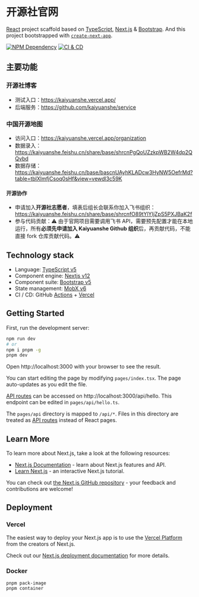 # 开源社官网

[React][1] project scaffold based on [TypeScript][2], [Next.js][3] & [Bootstrap][4]. And this project bootstrapped with [`create-next-app`][5].

[![NPM Dependency](https://david-dm.org/kaiyuanshe/kaiyuanshe.github.io.svg)][6]
[![CI & CD](https://github.com/kaiyuanshe/kaiyuanshe.github.io/workflows/CI%20&%20CD/badge.svg)][7]

## 主要功能

### 开源社博客

- 测试入口：https://kaiyuanshe.vercel.app/
- 后端服务：https://github.com/kaiyuanshe/service

### 中国开源地图

- 访问入口：https://kaiyuanshe.vercel.app/organization
- 数据录入：https://kaiyuanshe.feishu.cn/share/base/shrcnPgQoUZzkpWB2W4dp2QQvbd
- 数据存储：https://kaiyuanshe.feishu.cn/base/bascnUAyhKLADcw3HyNW5OefrMd?table=tblXlmfjCsoq0sHf&view=vewdl3c59K

#### 开源协作

- 申请加入**开源社志愿者**，填表后组长会联系你加入飞书组织：https://kaiyuanshe.feishu.cn/share/base/shrcnfO89tYlYIjZpS5PXJBaK2f
- 参与代码贡献：⚠️ 由于官网项目需要调用飞书 API，需要预先配置才能在本地运行，所有**必须先申请加入 Kaiyuanshe Github 组织**后，再贡献代码，不能直接 fork 仓库贡献代码。⚠️

## Technology stack

- Language: [TypeScript v5][2]
- Component engine: [Nextjs v12][3]
- Component suite: [Bootstrap v5][4]
- State management: [MobX v6][8]
- CI / CD: GitHub [Actions][10] + [Vercel][11]

## Getting Started

First, run the development server:

```bash
npm run dev
# or
npm i pnpm -g
pnpm dev
```

Open http://localhost:3000 with your browser to see the result.

You can start editing the page by modifying `pages/index.tsx`. The page auto-updates as you edit the file.

[API routes][12] can be accessed on http://localhost:3000/api/hello. This endpoint can be edited in `pages/api/hello.ts`.

The `pages/api` directory is mapped to `/api/*`. Files in this directory are treated as [API routes][12] instead of React pages.

## Learn More

To learn more about Next.js, take a look at the following resources:

- [Next.js Documentation][13] - learn about Next.js features and API.
- [Learn Next.js][14] - an interactive Next.js tutorial.

You can check out [the Next.js GitHub repository][15] - your feedback and contributions are welcome!

## Deployment

### Vercel

The easiest way to deploy your Next.js app is to use the [Vercel Platform][11] from the creators of Next.js.

Check out our [Next.js deployment documentation][16] for more details.

### Docker

```shell
pnpm pack-image
pnpm container
```

[1]: https://react.dev/
[2]: https://www.typescriptlang.org/
[3]: https://nextjs.org/
[4]: https://getbootstrap.com/
[5]: https://github.com/vercel/next.js/tree/canary/packages/create-next-app
[6]: https://david-dm.org/kaiyuanshe/kaiyuanshe.github.io
[7]: https://github.com/kaiyuanshe/kaiyuanshe.github.io/actions
[8]: https://github.com/mobxjs/mobx/tree/mobx4and5/docs
[10]: https://github.com/features/actions
[11]: https://vercel.com/new?utm_medium=default-template&filter=next.js&utm_source=create-next-app&utm_campaign=create-next-app-readme
[12]: https://nextjs.org/docs/api-routes/introduction
[13]: https://nextjs.org/docs
[14]: https://nextjs.org/learn
[15]: https://github.com/vercel/next.js/
[16]: https://nextjs.org/docs/deployment
